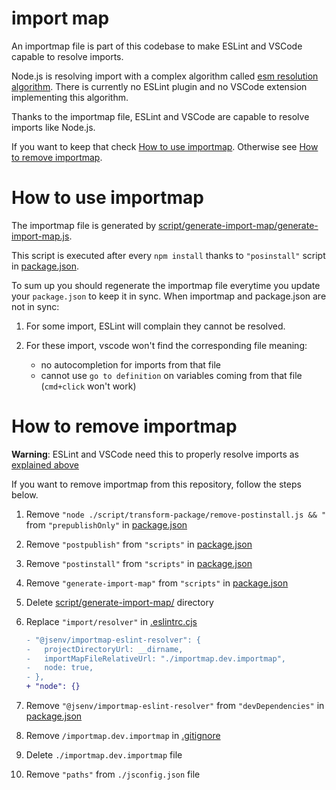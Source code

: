 # import map

An importmap file is part of this codebase to make ESLint and VSCode capable to resolve imports.

Node.js is resolving import with a complex algorithm called [esm resolution algorithm](https://nodejs.org/dist/latest-v16.x/docs/api/esm.html#esm_resolution_algorithm). There is currently no ESLint plugin and no VSCode extension implementing this algorithm.

Thanks to the importmap file, ESLint and VSCode are capable to resolve imports like Node.js.

If you want to keep that check [How to use importmap](#how-to-use-importmap). Otherwise see [How to remove importmap](#how-to-remove-importmap).

# How to use importmap

The importmap file is generated by [script/generate-import-map/generate-import-map.js](../../script/generate-import-map/generate-import-map.js).

This script is executed after every `npm install` thanks to `"posinstall"` script in [package.json](../../package.json#L55).

To sum up you should regenerate the importmap file everytime you update your `package.json` to keep it in sync. When importmap and package.json are not in sync:

1. For some import, ESLint will complain they cannot be resolved.

2. For these import, vscode won't find the corresponding file meaning:

   - no autocompletion for imports from that file
   - cannot use `go to definition` on variables coming from that file (`cmd+click` won't work)

# How to remove importmap

**Warning**: ESLint and VSCode need this to properly resolve imports as [explained above](#import-map)

If you want to remove importmap from this repository, follow the steps below.

1. Remove `"node ./script/transform-package/remove-postinstall.js && "` from `"prepublishOnly"` in [package.json](../../package.json#L56)
2. Remove `"postpublish"` from `"scripts"` in [package.json](../../package.json#L57)
3. Remove `"postinstall"` from `"scripts"` in [package.json](../../package.json#L55)
4. Remove `"generate-import-map"` from `"scripts"` in [package.json](../../package.json#L47)
5. Delete [script/generate-import-map/](../../script/generate-import-map/) directory
6. Replace `"import/resolver"` in [.eslintrc.cjs](../../.eslintrc.cjs#L45)

   ```diff
   - "@jsenv/importmap-eslint-resolver": {
   -   projectDirectoryUrl: __dirname,
   -   importMapFileRelativeUrl: "./importmap.dev.importmap",
   -   node: true,
   - },
   + "node": {}
   ```

7. Remove `"@jsenv/importmap-eslint-resolver"` from `"devDependencies"` in [package.json](../../package.json#L68)
8. Remove `/importmap.dev.importmap` in [.gitignore](../../.gitignore#L23)
9. Delete `./importmap.dev.importmap` file
10. Remove `"paths"` from `./jsconfig.json` file
